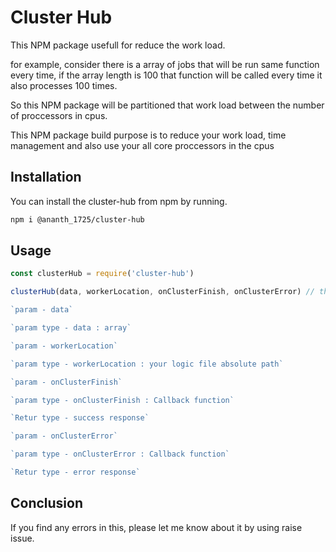  Cluster Hub
=============

This NPM package usefull for reduce the work load.

for example, consider there is a array of jobs that will be run same function every time, if the array length is 100 that function will be called every time it also processes 100 times.

So this NPM package will be partitioned that work load between the number of proccessors in cpus.

This NPM package build purpose is to reduce your work load, time management and also use your all core proccessors in the cpus 

## Installation

You can install the cluster-hub from npm by running.

```sh
npm i @ananth_1725/cluster-hub
```

## Usage

```js
const clusterHub = require('cluster-hub')

clusterHub(data, workerLocation, onClusterFinish, onClusterError) // these four params are mandatory

`param - data`

`param type - data : array`

`param - workerLocation`

`param type - workerLocation : your logic file absolute path`

`param - onClusterFinish`

`param type - onClusterFinish : Callback function`

`Retur type - success response`

`param - onClusterError`

`param type - onClusterError : Callback function`

`Retur type - error response`
```

## Conclusion

If you find any errors in this, please let me know about it by using raise issue.
